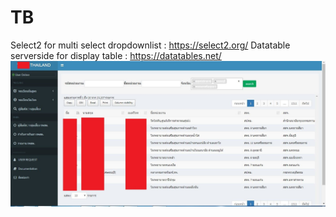 # TB
Select2 for multi select dropdownlist : https://select2.org/
Datatable serverside for display table : https://datatables.net/
![Image description](https://raw.githubusercontent.com/jerateep/TB/master/ASP_NET_CORE_3.JPG)
